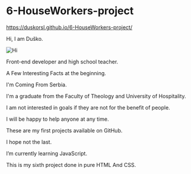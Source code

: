 # 6-HouseWorkers-project
 https://duskorsl.github.io/6-HouseWorkers-project/

Hi, I am Duško.

![Hi](https://github.com/Duskorsl/6-HouseWorkers-project/assets/105879280/e61962c5-8216-4a57-bbe1-2350d28fc7a0)


Front-end developer and high school teacher.

A Few Interesting Facts at the beginning.

I'm Coming From Serbia.

I'm a graduate from the Faculty of Theology and University of Hospitality.

I am not interested in goals if they are not for the benefit of people.

I will be happy to help anyone at any time.

These are my first projects available on GitHub.

I hope not the last.

I’m currently learning JavaScript.

This is my sixth project done in pure HTML And CSS.
